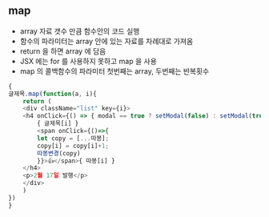 ## map
- array 자료 갯수 만큼 함수안의 코드 실행
- 함수의 파라미터는 array 안에 있는 자료를 차례대로 가져옴
- return 을 하면 array 에 담음
- JSX 에는 for 를 사용하지 못하고 map 을 사용
- map 의 콜백함수의 파라미터 첫번째는 array, 두번째는 반복횟수

```js
{
글제목.map(function(a, i){
    return (      
    <div className="list" key={i}>
    <h4 onClick={() => { modal == true ? setModal(false) : setModal(true)}}>
        { 글제목[i] } 
        <span onClick={()=>{ 
        let copy = [...따봉];
        copy[i] = copy[i]+1;
        따봉변경(copy)
        }}>👍</span>{ 따봉[i] }
    </h4>
    <p>2월 17일 발행</p>
    </div>
    )
})
}
```